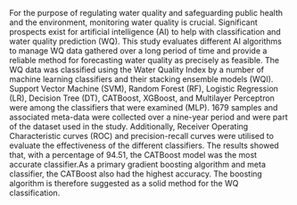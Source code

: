 For the purpose of regulating water quality and safeguarding public health and the environment, 
monitoring water quality is crucial. Significant prospects exist for artificial intelligence (AI) to 
help with classification and water quality prediction (WQ). This study evaluates different AI 
algorithms to manage WQ data gathered over a long period of time and provide a reliable method 
for forecasting water quality as precisely as feasible. The WQ data was classified using the Water 
Quality Index by a number of machine learning classifiers and their stacking ensemble models 
(WQI). Support Vector Machine (SVM), Random Forest (RF), Logistic Regression (LR), Decision 
Tree (DT), CATBoost, XGBoost, and Multilayer Perceptron were among the classifiers that were 
examined (MLP). 1679 samples and associated meta-data were collected over a nine-year period 
and were part of the dataset used in the study. 
Additionally, Receiver Operating Characteristic curves (ROC) and precision-recall curves were 
utilised to evaluate the effectiveness of the different classifiers. The results showed that, with a 
percentage of 94.51, the CATBoost model was the most accurate classifier.As a primary gradient 
boosting algorithm and meta classifier, the CATBoost also had the highest accuracy. The boosting 
algorithm is therefore suggested as a solid method for the WQ classification. 
